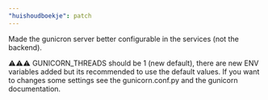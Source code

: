 ```yaml
---
"huishoudboekje": patch
---
```


Made the gunicron server better configurable in the services (not the backend). 

⚠️⚠️⚠️ GUNICORN_THREADS should be 1 (new default), there are new ENV variables added but its recommended to use the default values. If you want to changes some settings see the gunicorn.conf.py and the gunicorn documentation.
